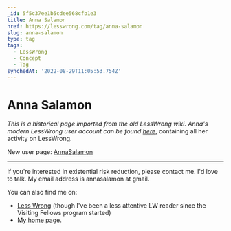 ```yaml
---
_id: 5f5c37ee1b5cdee568cfb1e3
title: Anna Salamon
href: https://lesswrong.com/tag/anna-salamon
slug: anna-salamon
type: tag
tags:
  - LessWrong
  - Concept
  - Tag
synchedAt: '2022-08-29T11:05:53.754Z'
---
```


# Anna Salamon

*This is a historical page imported from the old LessWrong wiki. Anna's modern LessWrong user account can be found* [*here*](https://www.lesswrong.com/users/annasalamon), containing all her activity on LessWrong.

New user page: [AnnaSalamon](https://www.lesswrong.com/users/annasalamon)

* * *

If you're interested in existential risk reduction, please contact me. I'd love to talk. My email address is annasalamon at gmail.

You can also find me on:

- [Less Wrong](http://lesswrong.com/user/AnnaSalamon) (though I've been a less attentive LW reader since the Visiting Fellows program started)
- [My home page](http://annasalamon.com).
